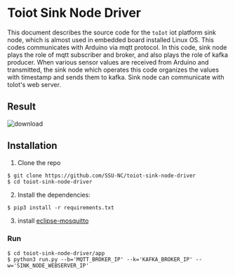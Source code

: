 # Toiot Sink Node Driver
This document describes the source code for the `toIot` iot platform sink node, which is almost used in embedded board installed Linux OS. This codes communicates with Arduino via mqtt protocol. In this code, sink node plays the role of mqtt subscriber and broker, and also plays the role of kafka producer. When various sensor values are received from Arduino and transmitted, the sink node which operates this code organizes the values with timestamp and sends them to kafka. Sink node can communicate with toIot's web server.

## Result 
![download](https://user-images.githubusercontent.com/60679342/92687305-3d65e580-f376-11ea-9979-8c457d9bf5b7.gif)

## Installation 
1. Clone the repo  
  ```
  $ git clone https://github.com/SSU-NC/toiot-sink-node-driver
  $ cd toiot-sink-node-driver
  ```
2. Install the dependencies:  
  ```
  $ pip3 install -r requirements.txt
  ```
3. install [eclipse-mosquitto](https://mosquitto.org/download/)

### Run 
```
$ cd toiot-sink-node-driver/app
$ python3 run.py --b='MQTT_BROKER_IP' --k='KAFKA_BROKER_IP' --w='SINK_NODE_WEBSERVER_IP'
```







